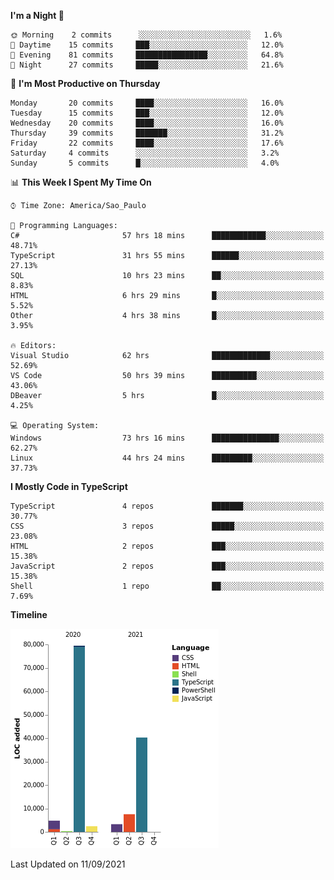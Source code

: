 <!--START_SECTION:waka-->
**I'm a Night 🦉** 

```text
🌞 Morning    2 commits      ░░░░░░░░░░░░░░░░░░░░░░░░░   1.6% 
🌆 Daytime    15 commits     ███░░░░░░░░░░░░░░░░░░░░░░   12.0% 
🌃 Evening    81 commits     ████████████████░░░░░░░░░   64.8% 
🌙 Night      27 commits     █████░░░░░░░░░░░░░░░░░░░░   21.6%

```
📅 **I'm Most Productive on Thursday** 

```text
Monday       20 commits     ████░░░░░░░░░░░░░░░░░░░░░   16.0% 
Tuesday      15 commits     ███░░░░░░░░░░░░░░░░░░░░░░   12.0% 
Wednesday    20 commits     ████░░░░░░░░░░░░░░░░░░░░░   16.0% 
Thursday     39 commits     ███████░░░░░░░░░░░░░░░░░░   31.2% 
Friday       22 commits     ████░░░░░░░░░░░░░░░░░░░░░   17.6% 
Saturday     4 commits      ░░░░░░░░░░░░░░░░░░░░░░░░░   3.2% 
Sunday       5 commits      █░░░░░░░░░░░░░░░░░░░░░░░░   4.0%

```


📊 **This Week I Spent My Time On** 

```text
⌚︎ Time Zone: America/Sao_Paulo

💬 Programming Languages: 
C#                       57 hrs 18 mins      ████████████░░░░░░░░░░░░░   48.71% 
TypeScript               31 hrs 55 mins      ██████░░░░░░░░░░░░░░░░░░░   27.13% 
SQL                      10 hrs 23 mins      ██░░░░░░░░░░░░░░░░░░░░░░░   8.83% 
HTML                     6 hrs 29 mins       █░░░░░░░░░░░░░░░░░░░░░░░░   5.52% 
Other                    4 hrs 38 mins       █░░░░░░░░░░░░░░░░░░░░░░░░   3.95%

🔥 Editors: 
Visual Studio            62 hrs              █████████████░░░░░░░░░░░░   52.69% 
VS Code                  50 hrs 39 mins      ██████████░░░░░░░░░░░░░░░   43.06% 
DBeaver                  5 hrs               █░░░░░░░░░░░░░░░░░░░░░░░░   4.25%

💻 Operating System: 
Windows                  73 hrs 16 mins      ███████████████░░░░░░░░░░   62.27% 
Linux                    44 hrs 24 mins      █████████░░░░░░░░░░░░░░░░   37.73%

```

**I Mostly Code in TypeScript** 

```text
TypeScript               4 repos             ███████░░░░░░░░░░░░░░░░░░   30.77% 
CSS                      3 repos             █████░░░░░░░░░░░░░░░░░░░░   23.08% 
HTML                     2 repos             ███░░░░░░░░░░░░░░░░░░░░░░   15.38% 
JavaScript               2 repos             ███░░░░░░░░░░░░░░░░░░░░░░   15.38% 
Shell                    1 repo              ██░░░░░░░░░░░░░░░░░░░░░░░   7.69%

```


**Timeline**

![Chart not found](https://raw.githubusercontent.com/jonhoffmam/jonhoffmam/master/charts/bar_graph.png) 


 Last Updated on 11/09/2021
<!--END_SECTION:waka-->
